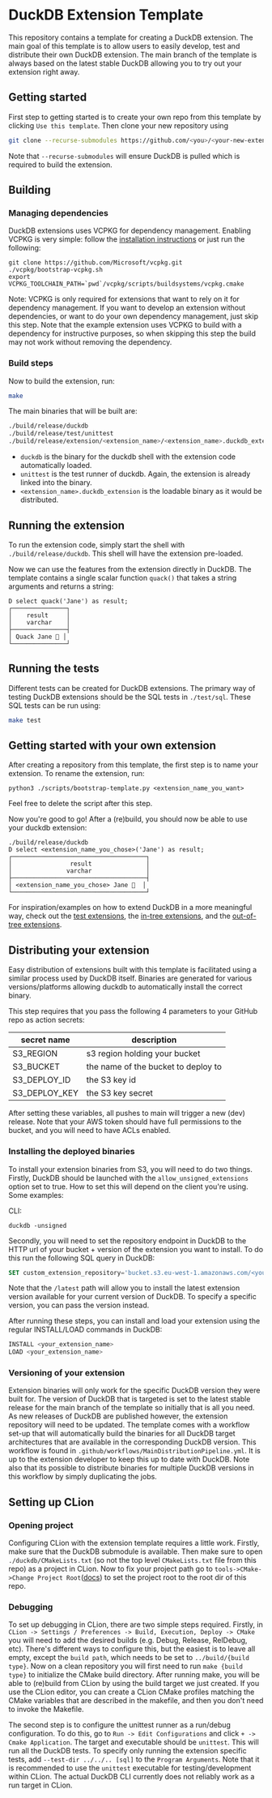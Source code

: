 # DuckDB Extension Template
This repository contains a template for creating a DuckDB extension. The main goal of this template is to allow users to easily develop, test and distribute their own DuckDB extension. The main branch of the template is always based on the latest stable DuckDB allowing you to try out your extension right away.

## Getting started
First step to getting started is to create your own repo from this template by clicking `Use this template`. Then clone your new repository using 
```sh
git clone --recurse-submodules https://github.com/<you>/<your-new-extension-repo>.git
```
Note that `--recurse-submodules` will ensure DuckDB is pulled which is required to build the extension.

## Building
### Managing dependencies
DuckDB extensions uses VCPKG for dependency management. Enabling VCPKG is very simple: follow the [installation instructions](https://vcpkg.io/en/getting-started) or just run the following:
```shell
git clone https://github.com/Microsoft/vcpkg.git
./vcpkg/bootstrap-vcpkg.sh
export VCPKG_TOOLCHAIN_PATH=`pwd`/vcpkg/scripts/buildsystems/vcpkg.cmake
```
Note: VCPKG is only required for extensions that want to rely on it for dependency management. If you want to develop an extension without dependencies, or want to do your own dependency management, just skip this step. Note that the example extension uses VCPKG to build with a dependency for instructive purposes, so when skipping this step the build may not work without removing the dependency.

### Build steps
Now to build the extension, run:
```sh
make
```
The main binaries that will be built are:
```sh
./build/release/duckdb
./build/release/test/unittest
./build/release/extension/<extension_name>/<extension_name>.duckdb_extension
```
- `duckdb` is the binary for the duckdb shell with the extension code automatically loaded. 
- `unittest` is the test runner of duckdb. Again, the extension is already linked into the binary.
- `<extension_name>.duckdb_extension` is the loadable binary as it would be distributed.

## Running the extension
To run the extension code, simply start the shell with `./build/release/duckdb`. This shell will have the extension pre-loaded.  

Now we can use the features from the extension directly in DuckDB. The template contains a single scalar function `quack()` that takes a string arguments and returns a string:
```
D select quack('Jane') as result;
┌───────────────┐
│    result     │
│    varchar    │
├───────────────┤
│ Quack Jane 🐥 │
└───────────────┘
```

## Running the tests
Different tests can be created for DuckDB extensions. The primary way of testing DuckDB extensions should be the SQL tests in `./test/sql`. These SQL tests can be run using:
```sh
make test
```

## Getting started with your own extension
After creating a repository from this template, the first step is to name your extension. To rename the extension, run:
```
python3 ./scripts/bootstrap-template.py <extension_name_you_want>
```
Feel free to delete the script after this step.

Now you're good to go! After a (re)build, you should now be able to use your duckdb extension:
```
./build/release/duckdb
D select <extension_name_you_chose>('Jane') as result;
┌─────────────────────────────────────┐
│                result               │
│               varchar               │
├─────────────────────────────────────┤
│ <extension_name_you_chose> Jane 🐥  │
└─────────────────────────────────────┘
```

For inspiration/examples on how to extend DuckDB in a more meaningful way, check out the [test extensions](https://github.com/duckdb/duckdb/blob/main/test/extension),
the [in-tree extensions](https://github.com/duckdb/duckdb/tree/main/extension), and the [out-of-tree extensions](https://github.com/duckdblabs).

## Distributing your extension
Easy distribution of extensions built with this template is facilitated using a similar process used by DuckDB itself. 
Binaries are generated for various versions/platforms allowing duckdb to automatically install the correct binary.

This step requires that you pass the following 4 parameters to your GitHub repo as action secrets:

| secret name   | description                         |
| ------------- | ----------------------------------- |
| S3_REGION     | s3 region holding your bucket       |
| S3_BUCKET     | the name of the bucket to deploy to |
| S3_DEPLOY_ID  | the S3 key id                       |
| S3_DEPLOY_KEY | the S3 key secret                   |

After setting these variables, all pushes to main will trigger a new (dev) release. Note that your AWS token should
have full permissions to the bucket, and you will need to have ACLs enabled.

### Installing the deployed binaries
To install your extension binaries from S3, you will need to do two things. Firstly, DuckDB should be launched with the 
`allow_unsigned_extensions` option set to true. How to set this will depend on the client you're using. Some examples:

CLI:
```shell
duckdb -unsigned
```

Secondly, you will need to set the repository endpoint in DuckDB to the HTTP url of your bucket + version of the extension 
you want to install. To do this run the following SQL query in DuckDB:
```sql
SET custom_extension_repository='bucket.s3.eu-west-1.amazonaws.com/<your_extension_name>/latest';
```
Note that the `/latest` path will allow you to install the latest extension version available for your current version of 
DuckDB. To specify a specific version, you can pass the version instead.

After running these steps, you can install and load your extension using the regular INSTALL/LOAD commands in DuckDB:
```sql
INSTALL <your_extension_name>
LOAD <your_extension_name>
```

### Versioning of your extension
Extension binaries will only work for the specific DuckDB version they were built for. The version of DuckDB that is targeted 
is set to the latest stable release for the main branch of the template so initially that is all you need. As new releases 
of DuckDB are published however, the extension repository will need to be updated. The template comes with a workflow set-up
that will automatically build the binaries for all DuckDB target architectures that are available in the corresponding DuckDB
version. This workflow is found in `.github/workflows/MainDistributionPipeline.yml`. It is up to the extension developer to keep
this up to date with DuckDB. Note also that its possible to distribute binaries for multiple DuckDB versions in this workflow 
by simply duplicating the jobs.

## Setting up CLion 

### Opening project
Configuring CLion with the extension template requires a little work. Firstly, make sure that the DuckDB submodule is available. 
Then make sure to open `./duckdb/CMakeLists.txt` (so not the top level `CMakeLists.txt` file from this repo) as a project in CLion.
Now to fix your project path go to `tools->CMake->Change Project Root`([docs](https://www.jetbrains.com/help/clion/change-project-root-directory.html)) to set the project root to the root dir of this repo.

### Debugging
To set up debugging in CLion, there are two simple steps required. Firstly, in `CLion -> Settings / Preferences -> Build, Execution, Deploy -> CMake` you will need to add the desired builds (e.g. Debug, Release, RelDebug, etc). There's different ways to configure this, but the easiest is to leave all empty, except the `build path`, which needs to be set to `../build/{build type}`. Now on a clean repository you will first need to run `make {build type}` to initialize the CMake build directory. After running make, you will be able to (re)build from CLion by using the build target we just created. If you use the CLion editor, you can create a CLion CMake profiles matching the CMake variables that are described in the makefile, and then you don't need to invoke the Makefile.

The second step is to configure the unittest runner as a run/debug configuration. To do this, go to `Run -> Edit Configurations` and click `+ -> Cmake Application`. The target and executable should be `unittest`. This will run all the DuckDB tests. To specify only running the extension specific tests, add `--test-dir ../../.. [sql]` to the `Program Arguments`. Note that it is recommended to use the `unittest` executable for testing/development within CLion. The actual DuckDB CLI currently does not reliably work as a run target in CLion.
